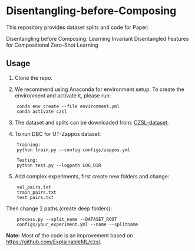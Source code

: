 # Disentangling-before-Composing

This repository provides dataset splits and code for Paper:

Disentangling before Composing: Learning Invariant Disentangled Features for Compositional Zero-Shot Learning

## Usage 

1. Clone the repo.

2. We recommend using Anaconda for environment setup. To create the environment and activate it, please run:
```
    conda env create --file environment.yml
    conda activate czsl
```

3. The dataset and splits can be downloaded from: [CZSL-dataset](https://drive.google.com/drive/folders/1ZSw4uL8bjxKxBhrEFVeG3rgewDyDVIWj).


4. To run DBC for UT-Zappos dataset:
```
    Training:
    python train.py --config configs/zappos.yml

    Testing:
    python test.py --logpath LOG_DIR
```         
5. Add complex experiments, first create new folders and change:
```
    val_pairs.txt
    train_pairs.txt
    test_pairs.txt
```
Then change 2 paths (create deep folders):    
```      
    process.py --split_name --DATASET_ROOT      
    configs/your_experiment.yml --name --splitname
```      


**Note:** Most of the code is an improvement based on https://github.com/ExplainableML/czsl.
